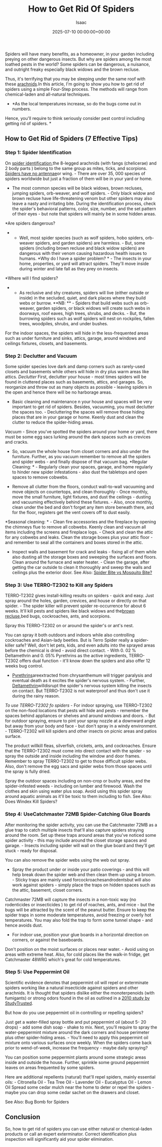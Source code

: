 ﻿---
title: How to Get Rid Of Spiders
description: Spiders will have many benefits, as a homeowner, in your garden including preying on other dangerous insects. But why are spiders among the most loathed pests...
slug: /how-to-get-rid-of-spiders/
date: 2025-07-10 00:00:00+00:00
lastmod: 2025-07-10 00:00:00+03:00
author: Isaac
categories:
- Guide
- Spiders
tags:
- guide
- rid
- spider
layout: post
---

Spiders will have many benefits, as a homeowner, in your garden including preying on other dangerous insects. But why are spiders among the most loathed pests in the world? Some spiders can be dangerous, a nuisance, and outright freaky especially black widows and the brown recluse.

Thus, it's terrifying that you may be sleeping under the same roof with these [arachnids](https://www.nationalgeographic.com/news/2004/6/[spider](https://pestpolicy.com/can-you-drown-a-spider/)-sense-fast-facts-on-extreme-arachnids/).In this article, I'm going to show you how to get rid of spiders using a simple Four-Step process. The methods will range from chemical-laden and all-natural techniques.

- *As the local temperatures increase, so do the bugs come out in numbers.

Hence, you'll require to think seriously consider pest control including getting rid of spiders. *

##  How to Get Rid of Spiders (7 Effective Tips)

###  Step 1: Spider Identification

On [spider identification](https://owlcation.com/stem/spider-identification),the 8-legged arachnids (with fangs (chelicerae) and 2 body parts ) belong to the same group as mites, ticks, and scorpions. [Spiders have no antennae](https://pestpolicy.com/do-spiders-have-antennae/)or wing. - There are over 35, 000 species of spiders worldwide but just a fraction of them will be in your yard or home.

- The most common species will be black widows, brown recluses, jumping spiders, orb-weaver, and wolf spiders. - Only black widow and brown recluse have life-threatening venom but other spiders may also leave a nasty and irritating bite. During the identification process, check the spider's behavioral patterns, color, size, number, and the set pattern of their eyes - but note that spiders will mainly be in some hidden areas.

*Are spiders dangerous?

* - Well, most spider species (such as wolf spiders, hobo spiders, orb-weaver spiders, and garden spiders) are harmless. - But, some spiders (including brown recluse and black widow spiders) are dangerous with their venom causing hazardous health issues to humans. *Why do I have a spider problem? * - The insects in your home, properties, or yard will attract spiders. They'll move inside during winter and late fall as they prey on insects.

*Where will I find spiders?

* - As reclusive and shy creatures, spiders will live (either outside or inside) in the secluded, quiet, and dark places where they build webs or burrow. **NB: ** - Spiders that build webs such as orb-weaver, garden spiders, or black widows will create such webs in doorways, roof eaves, high trees, shrubs, and decks. - But, the burrowing spiders such as wolf spiders will nest on rockpiles, fallen trees, woodpiles, shrubs, and under bushes.

For the indoor spaces, the spiders will hide in the less-frequented areas such as under furniture and sinks, attics, garage, around windows and ceilings fixtures, closets, and basements.

###  Step 2: Declutter and Vacuum

Some spider species love dark and damp corners such as rarely-used closets and basements while others will hide in dry plus warm areas like attics. *Declutter* First, declutter your house - most times spiders will be found in cluttered places such as basements, attics, and garages. So, reorganize and throw out as many objects as possible - leaving spiders in the open and hence there will be no harborage areas.

- Basic cleaning and maintenance n your house and spaces will be very important to get rid of spiders. Besides, vacuuming, you must declutter the spaces too. - Decluttering the spaces will remove those hiding places that are in your garage or home. Keenly dust and clean the clutter to reduce the spider-hiding areas.

*Vacuum* - Since you've spotted the spiders around your home or yard, there must be some egg sacs lurking around the dark spaces such as crevices and cracks.

- So, vacuum the whole house from closet corners and also under the furniture. Further, as you vacuum remember to remove all the spiders and spider webs - and finally dispose of that vacuum bag. *Regular Cleaning: * - Regularly clean your spaces, garage, and home regularly to hinder new spider infestations - also dust the tabletops and open spaces to remove cobwebs.

- Remove all clutter from the floors, conduct wall-to-wall vacuuming and move objects on countertops, and clean thoroughly - Once monthly, move the small furniture, light fixtures, and dust the ceilings - dusting and vacuuming effectively behind these fixtures. - Also, once monthly, clean under the bed and don't forget any item store beneath there, and for the floor, registers get the vent covers off to dust easily.

*Seasonal cleaning: * - Clean fire accessories and the fireplace by opening the chimneys flue to remove all cobwebs. Keenly clean and vacuum all items including the screens and fireplace logs. - Check and clean the attic for any cobwebs and leaks. Clean the storage boxes plus your attic floor - and remember to seal all the containers and boxes stored in the attic.

- Inspect walls and basement for crack and leaks - fixing all of them while also dusting all the storage boxes and sweeping the surfaces and floors. Clean around the furnace and water heater. - Clean the garage, after getting the car outside to clean it thoroughly and sweep the walls and ceilings plus the exterior door. See Also: [Spider Bite vs Mosquito Bite? ](https://pestpolicy.com/spider-bite-vs-mosquito-bite/)

###  Step 3: Use TERRO-T2302 to Kill any Spiders

TERRO-T2302 gives install-killing results on spiders - quick and easy. Just spray around the holes, garden, crevices, and house or directly on that spider. - The spider killer will prevent spider re-occurrence for about 6 weeks. It'll kill pests and spiders like black widows and the[brown recluse](https://pestpolicy.com/how-to-get-rid-of-brown-recluse-spiders/),bed bugs, cockroaches, ants, and scorpions.

Spray this TERRO-T2302 on or around the spider's or ant's nest.

You can spray it both outdoors and indoors while also controlling cockroaches and Asian-lady beetles. But is Terro Spider really a spider-killer safe? Well, don't let pets, kids, and even adults into the sprayed areas before the chemical is dried - avoid direct contact. - With 0. 02 % Deltamethrin and 0. 05% Pyrethrins as the active ingredients, TERRO-T2302 offers dual function - it'll know down the spiders and also offer 12 weeks bug control.

- [Pyrethrins](http://npic.orst.edu/factsheets/pyrethrins.pdf)areextracted from chrysanthemum will trigger paralysis and eventual death as it excites the spider's nervous system. - Further, [Deltamethrin](http://npic.orst.edu/factsheets/DeltaGen.html)willdisrupt the spider's nervous system killing the insects on contact. But TERRO-T2302 is not waterproof and thus don't use it during the rainy reason.

*To use TERRO-T2302 fo spiders* - For indoor spraying, use TERRO-T2302 on the non-food locations that pests will hide and pests - remember the spaces behind appliances or shelves and around windows and doors. - But for outdoor spraying, ensure to pint your spray nozzle at a downward angle but away from your body and face - but don't spray in a windy environment. - TERRO-T2302 will kill spiders and other insects on picnic areas and patios surface.

The product willkill fleas, silverfish, crickets, ants, and cockroaches. Ensure that the TERRO-T2302 must come into direct contact with the spider - so spray the outside and inside including the window and door frames. Remember to spray TERRO-T2302 to get to those difficult spider webs. Also, don't remove the egg sacs and spider webs from those spaces until the spray is fully dried.

Spray the outdoor spaces including on non-crop or bushy areas, and the spider-infested weeds - including on lumber and firewood. Wash the clothes and skin using water plus soap. Avoid using this spider spray around aquatic animals as it'll be toxic to them including to fish. See Also: Does Windex Kill Spiders?

###  Step 4: Use**Catchmaster 72MB Spider-Catching Glue Boards**

After monitoring the spider activity, you can use the Catchmaster 72MB as a glue trap to catch multiple insects that'll also capture spiders straying around the room. Set up these traps around areas that you've noticed some spider activity - this may include around the closet storage spaces and garage. - Insects including spider will wall on the glue board and they'll get stuck - ready for disposal.

You can also remove the spider webs using the web out spray.

- Spray the product under or inside your patio coverings - and this will help break down the spider web and then clean them up using a broom. - Sticky traps are mainly used forcockroachesandrodentsbut will also work against spiders - simply place the traps on hidden spaces such as the attic, basement, closet corners.

Catchmaster 72MB will capture the insects in a non-toxic way (no rodenticides or insecticides ) to get rid of roaches, ants, and mice - but the bugs will be attracted by the scent of the peanut butter. Ensure to keep the spider traps in some moderate temperatures, avoid freezing or overly hot temperatures. You may also fold the trap to form some tunnel shape - and hence avoids dust.

- For indoor use, position your glue boards in a horizontal direction on corners, or against the baseboards.

Don't position on the moist surfaces or places near water. - Avoid using on areas with extreme heat. Also, for cold places like the walk-in fridge, get Catchmaster 48WRG which's great for cold temperatures.

###  Step 5: Use Peppermint Oil

Scientific evidence denotes that peppermint oil will repel or exterminate spiders working like a natural insecticide against spiders and other arachnids. It is thought that spiders dislike either the monoterpenoids (with fumigants) or strong odors found in the oil as outlined in a [2010 study by StudyTrusted](http://www.ncbi.nlm.nih.gov/pmc/articles/PMC3014752/#!po=85.2941).

But how do you use peppermint oil in controlling or repelling spiders?

Just get a water-filled spray bottle and put peppermint oil (about 5- 20 drops) - add some dish soap - shake to mix. Next, you'll require to spray the water-peppermint mixture around the dark corners and house perimeter plus other spider-hiding areas. - You'll need to apply this peppermint oil mixture onto various surfaces once weekly. When the spiders come back prior to wend-of-week, increase the frequency - maybe daily spraying?

You can position some peppermint plants around some strategic areas inside and outside the house. Further, sprinkle some ground peppermint leaves on areas frequented by some spiders.

Here are additional repellents (natural) that'll repel spiders, mainly essential oils: - Citronella Oil - Tea Tree Oil - Lavender Oil - Eucalyptus Oil - Lemon Oil Spread some cedar mulch near the home to deter or repel the spiders - maybe you can drop some cedar sachet on the drawers and closet.

See Also: Bug Bomb for Spiders

##  Conclusion

So, how to get rid of spiders you can use either natural or chemical-laden products or call an expert exterminator. Correct identification plus inspection will significantly aid your spider elimination.

